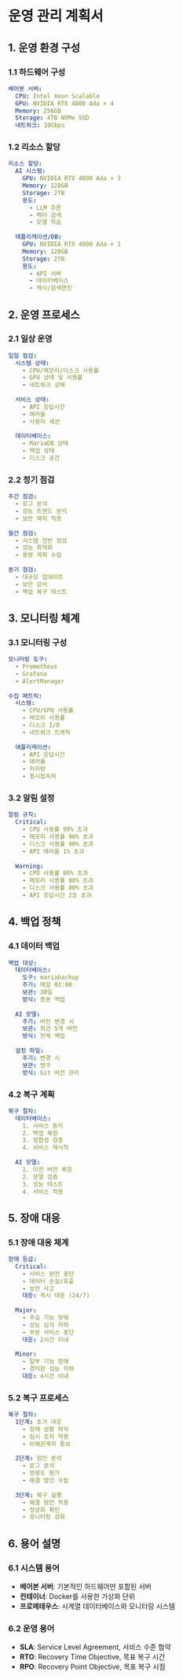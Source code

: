 # 운영 관리 계획서

## 1. 운영 환경 구성

### 1.1 하드웨어 구성
```yaml
베어본 서버:
  CPU: Intel Xeon Scalable
  GPU: NVIDIA RTX 4000 Ada × 4
  Memory: 256GB
  Storage: 4TB NVMe SSD
  네트워크: 10Gbps
```

### 1.2 리소스 할당
```yaml
리소스 할당:
  AI 시스템:
    GPU: NVIDIA RTX 4000 Ada × 3
    Memory: 128GB
    Storage: 2TB
    용도:
      - LLM 추론
      - 벡터 검색
      - 모델 학습
    
  애플리케이션/DB:
    GPU: NVIDIA RTX 4000 Ada × 1
    Memory: 128GB
    Storage: 2TB
    용도:
      - API 서버
      - 데이터베이스
      - 캐시/검색엔진
```

## 2. 운영 프로세스

### 2.1 일상 운영
```yaml
일일 점검:
  시스템 상태:
    - CPU/메모리/디스크 사용률
    - GPU 상태 및 사용률
    - 네트워크 상태
    
  서비스 상태:
    - API 응답시간
    - 에러율
    - 사용자 세션
    
  데이터베이스:
    - MariaDB 상태
    - 백업 상태
    - 디스크 공간
```

### 2.2 정기 점검
```yaml
주간 점검:
  - 로그 분석
  - 성능 트렌드 분석
  - 보안 패치 적용
  
월간 점검:
  - 시스템 전반 점검
  - 성능 최적화
  - 용량 계획 수립
  
분기 점검:
  - 대규모 업데이트
  - 보안 감사
  - 백업 복구 테스트
```

## 3. 모니터링 체계

### 3.1 모니터링 구성
```yaml
모니터링 도구:
  - Prometheus
  - Grafana
  - AlertManager
  
수집 메트릭:
  시스템:
    - CPU/GPU 사용률
    - 메모리 사용률
    - 디스크 I/O
    - 네트워크 트래픽
    
  애플리케이션:
    - API 응답시간
    - 에러율
    - 처리량
    - 동시접속자
```

### 3.2 알림 설정
```yaml
알림 규칙:
  Critical:
    - CPU 사용률 90% 초과
    - 메모리 사용률 90% 초과
    - 디스크 사용률 90% 초과
    - API 에러율 1% 초과
    
  Warning:
    - CPU 사용률 80% 초과
    - 메모리 사용률 80% 초과
    - 디스크 사용률 80% 초과
    - API 응답시간 2초 초과
```

## 4. 백업 정책

### 4.1 데이터 백업
```yaml
백업 대상:
  데이터베이스:
    도구: mariabackup
    주기: 매일 02:00
    보관: 30일
    방식: 증분 백업
    
  AI 모델:
    주기: 버전 변경 시
    보관: 최근 5개 버전
    방식: 전체 백업
    
  설정 파일:
    주기: 변경 시
    보관: 영구
    방식: Git 버전 관리
```

### 4.2 복구 계획
```yaml
복구 절차:
  데이터베이스:
    1. 서비스 중지
    2. 백업 복원
    3. 정합성 검증
    4. 서비스 재시작
    
  AI 모델:
    1. 이전 버전 복원
    2. 모델 검증
    3. 성능 테스트
    4. 서비스 적용
```

## 5. 장애 대응

### 5.1 장애 대응 체계
```yaml
장애 등급:
  Critical:
    - 서비스 완전 중단
    - 데이터 손실/유출
    - 보안 사고
    대응: 즉시 대응 (24/7)
    
  Major:
    - 주요 기능 장애
    - 성능 심각 저하
    - 부분 서비스 중단
    대응: 2시간 이내
    
  Minor:
    - 일부 기능 장애
    - 경미한 성능 저하
    대응: 4시간 이내
```

### 5.2 복구 프로세스
```yaml
복구 절차:
  1단계: 초기 대응
    - 장애 상황 파악
    - 임시 조치 적용
    - 이해관계자 통보
    
  2단계: 원인 분석
    - 로그 분석
    - 영향도 평가
    - 해결 방안 수립
    
  3단계: 복구 실행
    - 해결 방안 적용
    - 정상화 확인
    - 모니터링 강화
```

## 6. 용어 설명

### 6.1 시스템 용어
- **베어본 서버**: 기본적인 하드웨어만 포함된 서버
- **컨테이너**: Docker를 사용한 가상화 단위
- **프로메테우스**: 시계열 데이터베이스와 모니터링 시스템

### 6.2 운영 용어
- **SLA**: Service Level Agreement, 서비스 수준 협약
- **RTO**: Recovery Time Objective, 목표 복구 시간
- **RPO**: Recovery Point Objective, 목표 복구 시점